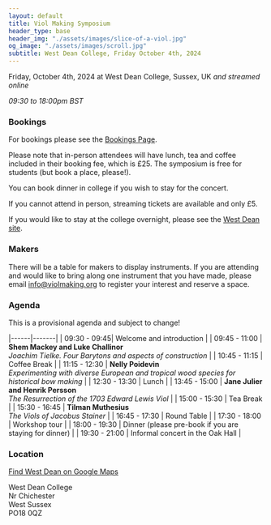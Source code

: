 ```yaml
---
layout: default
title: Viol Making Symposium
header_type: base
header_img: "./assets/images/slice-of-a-viol.jpg"
og_image: "./assets/images/scroll.jpg"
subtitle: West Dean College, Friday October 4th, 2024
---
```


Friday, October 4th, 2024 at West Dean College, Sussex, UK *and streamed online*


*09:30 to 18:00pm BST*

### **Bookings** 

For bookings please see the <a href="https://freo.me/violmaking">Bookings Page</a>.

Please note that in-person attendees will have lunch, tea and coffee included in their booking fee, which is £25. 
The symposium is free for students (but book a place, please!).

You can book dinner in college if you wish to stay for the concert.

If you cannot attend in person, streaming tickets are available and only £5.

If you would like to stay at the college overnight, please
see the [West Dean site](https://www.westdean.ac.uk/bed-and-breakfast).

### **Makers** 

There will be a table for makers to display instruments. If you are attending and would like to bring along one instrument that you have made, please email <a href="mailto:info@violmaking.org">info@violmaking.org</a> to register your interest and reserve a space.


### **Agenda**

This is a provisional agenda and subject to change!

|------|-------| 
| 09:30 - 09:45| Welcome and introduction |
| 09:45 - 11:00 | **Shem Mackey and Luke Challinor**  <br> *Joachim Tielke. Four Barytons and aspects of construction* |
| 10:45 - 11:15 | Coffee Break |
| 11:15 - 12:30 | **Nelly Poidevin** <br> *Experimenting with diverse European and tropical wood species for historical bow making* |
| 12:30 - 13:30 | Lunch  |
| 13:45 - 15:00 | **Jane Julier and Henrik Persson** <br> *The Resurrection of the 1703 Edward Lewis Viol* |
| 15:00 - 15:30 | Tea Break |
| 15:30 - 16:45 | **Tilman Muthesius** <br> *The Viols of Jacobus Stainer* |
| 16:45 - 17:30 | Round Table |
| 17:30 - 18:00 | Workshop tour |
| 18:00 - 19:30 | Dinner (please pre-book if you are staying for dinner) |
| 19:30 - 21:00 | Informal concert in the Oak Hall |


### **Location**

[Find West Dean on Google Maps](https://www.google.co.uk/maps/place/West+Dean+College/@50.9064568,-0.7746854,16z/data=!4m2!3m1!1s0x48744c92a7414307:0x4339e59f706d79af)

West Dean College\
Nr Chichester\
West Sussex\
PO18 0QZ
